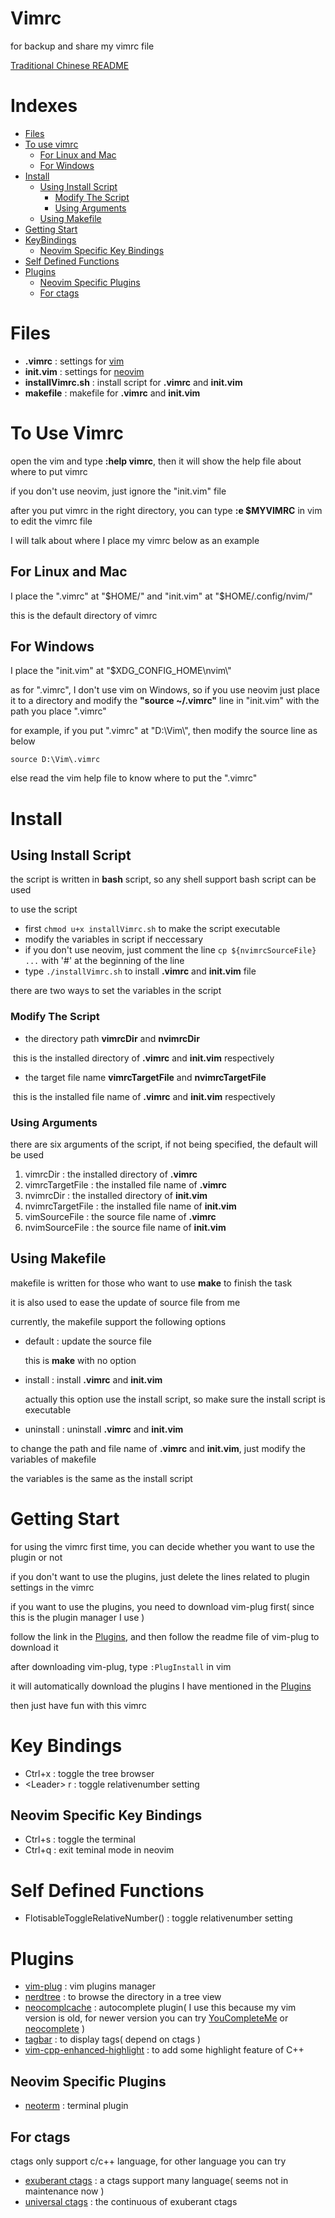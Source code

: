 # Vimrc
for backup and share my vimrc file

[Traditional Chinese README](README_zh-TW.md)
# Indexes
- [Files](#files)
- [To use vimrc](#to-use-vimrc)
  - [For Linux and Mac](#for-linux-and-mac)
  - [For Windows](#for-windows)
- [Install](#install)
  - [Using Install Script](#using-install-script)
    - [Modify The Script](#modify-the-script)
    - [Using Arguments](#using-arguments)
  - [Using Makefile](#using-makefile)
- [Getting Start](#getting-start)
- [KeyBindings](#key-bindings)
  - [Neovim Specific Key Bindings](#neovim-specific-key-bindings)
- [Self Defined Functions](#self-defined-functions)
- [Plugins](#plugins)
  - [Neovim Specific Plugins](#neovim-specific-plugins)
  - [For ctags](#for-ctags)
# Files
- **.vimrc**          : settings for [vim](https://github.com/vim/vim)
- **init.vim**        : settings for [neovim](https://github.com/neovim/neovim)
- **installVimrc.sh** : install script for **.vimrc** and **init.vim**
- **makefile**        : makefile for **.vimrc** and **init.vim**
# To Use Vimrc
open the vim and type **:help vimrc**, then it will show the help file about where to put vimrc

if you don't use neovim, just ignore the "init.vim" file

after you put vimrc in the right directory, you can type **:e $MYVIMRC** in vim to edit the vimrc file

I will talk about where I place my vimrc below as an example
## For Linux and Mac
I place the ".vimrc" at "$HOME/" and "init.vim" at "$HOME/.config/nvim/"

this is the default directory of vimrc
## For Windows
I place the "init.vim" at "$XDG_CONFIG_HOME\nvim\\"

as for ".vimrc", I don't use vim on Windows, so if you use neovim just place it to a directory and modify the **"source ~/.vimrc"** line in "init.vim" with the path you place ".vimrc"

for example, if you put ".vimrc" at "D:\Vim\\", then modify the source line as below
```
source D:\Vim\.vimrc
```

else read the vim help file to know where to put the ".vimrc"
# Install
## Using Install Script
the script is written in **bash** script, so any shell support bash script can be used

to use the script

- first ```chmod u+x installVimrc.sh``` to make the script executable
- modify the variables in script if neccessary
- if you don't use neovim, just comment the line ```cp ${nvimrcSourceFile} ...``` with '#' at the beginning of the line
- type ```./installVimrc.sh``` to install **.vimrc** and **init.vim** file

there are two ways to set the variables in the script
### Modify The Script
- the directory path **vimrcDir** and **nvimrcDir**

  this is the installed directory of **.vimrc** and **init.vim** respectively
- the target file name **vimrcTargetFile** and **nvimrcTargetFile**

  this is the installed file name of **.vimrc** and **init.vim** respectively
### Using Arguments
there are six arguments of the script, if not being specified, the default will be used

1. vimrcDir         : the installed directory of **.vimrc**
2. vimrcTargetFile  : the installed file name of **.vimrc**
3. nvimrcDir        : the installed directory of **init.vim**
4. nvimrcTargetFile : the installed file name of **init.vim**
5. vimSourceFile    : the source file name of **.vimrc**
6. nvimSourceFile   : the source file name of **init.vim**
## Using Makefile
makefile is written for those who want to use **make** to finish the task

it is also used to ease the update of source file from me

currently, the makefile support the following options
- default   : update the source file

  this is **make** with no option
- install   : install **.vimrc** and **init.vim**

  actually this option use the install script, so make sure the install script is executable
- uninstall : uninstall **.vimrc** and **init.vim**

to change the path and file name of **.vimrc** and **init.vim**, just modify the variables of makefile

the variables is the same as the install script
# Getting Start
for using the vimrc first time, you can decide whether you want to use the plugin or not

if you don't want to use the plugins, just delete the lines related to plugin settings in the vimrc

if you want to use the plugins, you need to download vim-plug first( since this is the plugin manager I use )

follow the link in the [Plugins](#plugins), and then follow the readme file of vim-plug to download it

after downloading vim-plug, type ```:PlugInstall``` in vim

it will automatically download the plugins I have mentioned in the [Plugins](#plugins)

then just have fun with this vimrc
# Key Bindings
- Ctrl+x      : toggle the tree browser
- \<Leader> r : toggle relativenumber setting
## Neovim Specific Key Bindings
- Ctrl+s : toggle the terminal
- Ctrl+q : exit teminal mode in neovim
# Self Defined Functions
- FlotisableToggleRelativeNumber() : toggle relativenumber setting
# Plugins
- [vim-plug](https://github.com/junegunn/vim-plug)                                  : vim plugins manager
- [nerdtree](https://github.com/scrooloose/nerdtree)                                : to browse the directory in a tree view
- [neocomplcache](https://github.com/shougo/neocomplcache.vim)                      : autocomplete plugin( I use this because my vim version is old, for newer version you can try [YouCompleteMe](https://github.com/valloric/youcompleteme) or [neocomplete](https://github.com/shougo/neocomplete.vim) )
- [tagbar](https://github.com/majutsushi/tagbar)                                    : to display tags( depend on ctags )
- [vim-cpp-enhanced-highlight](http://github.com/octol/vim-cpp-enhanced-highlight)  : to add some highlight feature of C++
## Neovim Specific Plugins
- [neoterm](https://github.com/kassio/neoterm)                  : terminal plugin
## For ctags
ctags only support c/c++ language, for other language you can try
- [exuberant ctags](http://ctags.sourceforge.net/)            : a ctags support many language( seems not in maintenance now )
- [universal ctags](https://github.com/universal-ctags/ctags) : the continuous of exuberant ctags
